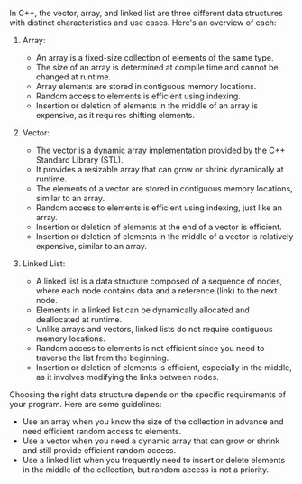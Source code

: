 In C++, the vector, array, and linked list are three different data structures with distinct characteristics and use cases. Here's an overview of each:

1. Array:
   - An array is a fixed-size collection of elements of the same type.
   - The size of an array is determined at compile time and cannot be changed at runtime.
   - Array elements are stored in contiguous memory locations.
   - Random access to elements is efficient using indexing.
   - Insertion or deletion of elements in the middle of an array is expensive, as it requires shifting elements.

2. Vector:
   - The vector is a dynamic array implementation provided by the C++ Standard Library (STL).
   - It provides a resizable array that can grow or shrink dynamically at runtime.
   - The elements of a vector are stored in contiguous memory locations, similar to an array.
   - Random access to elements is efficient using indexing, just like an array.
   - Insertion or deletion of elements at the end of a vector is efficient.
   - Insertion or deletion of elements in the middle of a vector is relatively expensive, similar to an array.

3. Linked List:
   - A linked list is a data structure composed of a sequence of nodes, where each node contains data and a reference (link) to the next node.
   - Elements in a linked list can be dynamically allocated and deallocated at runtime.
   - Unlike arrays and vectors, linked lists do not require contiguous memory locations.
   - Random access to elements is not efficient since you need to traverse the list from the beginning.
   - Insertion or deletion of elements is efficient, especially in the middle, as it involves modifying the links between nodes.

Choosing the right data structure depends on the specific requirements of your program. Here are some guidelines:

- Use an array when you know the size of the collection in advance and need efficient random access to elements.
- Use a vector when you need a dynamic array that can grow or shrink and still provide efficient random access.
- Use a linked list when you frequently need to insert or delete elements in the middle of the collection, but random access is not a priority.

